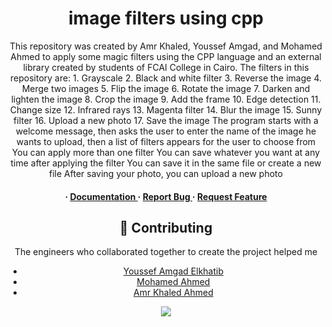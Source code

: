 <div align='center'>

<h1>image filters using cpp</h1>
<p>
  This repository was created by Amr Khaled, Youssef Amgad, and Mohamed Ahmed to apply some magic filters using the CPP language and an external library created by students of FCAI College in Cairo.
The filters in this repository are:
1. Grayscale
2. Black and white filter
3. Reverse the image
4. Merge two images
5. Flip the image
6. Rotate the image
7. Darken and lighten the image
8. Crop the image
9. Add the frame
10. Edge detection
11. Change size
12. Infrared rays
13. Magenta filter
14. Blur the image
15. Sunny filter
16. Upload a new photo
17. Save the image
The program starts with a welcome message, then asks the user to enter the name of the image he wants to upload, then a list of filters appears for the user to choose from
You can apply more than one filter
You can save whatever you want at any time after applying the filter
You can save it in the same file or create a new file
After saving your photo, you can upload a new photo
</p>

<h4> <span> · </span> <a href="https://github.com/ Amr-Khaled-Ahmed/Photo-editor/blob/master/README.md"> Documentation </a> <span> · </span> <a href="https://github.com/ Amr-Khaled-Ahmed/Photo-editor/issues"> Report Bug </a> <span> · </span> <a href="https://github.com/ Amr-Khaled-Ahmed/Photo-editor/issues"> Request Feature </a> </h4>







## :wave: Contributing
<p>The engineers who collaborated together to create the project helped me</p>

- [Youssef Amgad Elkhatib](https://github.com/YoussefElkhatib)
- [Mohamed Ahmed](https://github.com/mohamedahmed2005)
- [Amr Khaled Ahmed](https://github.com/Amr-Khaled-Ahmed)

<a href="https://github.com/Amr-Khaled-Ahmed/Photo-editor.git/graphs/contributors"> <img src="https://contrib.rocks/image?repo=Louis3797/awesome-readme-template" /> </a>

